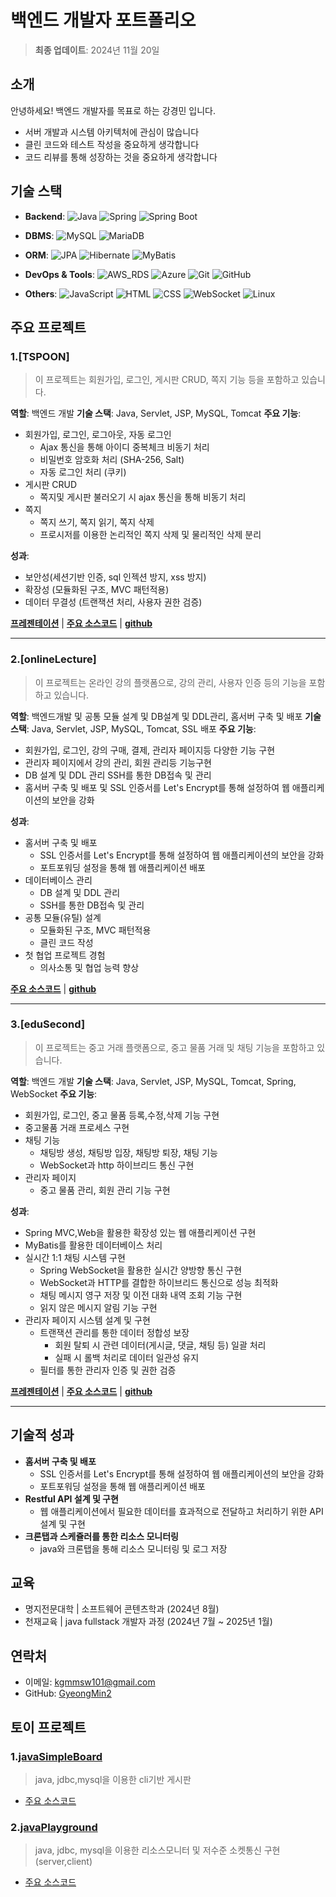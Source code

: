 # 백엔드 개발자 포트폴리오

> **최종 업데이트**: 2024년 11월 20일

## 소개
안녕하세요! 백엔드 개발자를 목표로 하는 강경민 입니다.
- 서버 개발과 시스템 아키텍처에 관심이 많습니다
- 클린 코드와 테스트 작성을 중요하게 생각합니다
- 코드 리뷰를 통해 성장하는 것을 중요하게 생각합니다

## 기술 스택
- **Backend**: ![Java](https://img.shields.io/badge/Java-007396?style=flat-square&logo=Java&logoColor=white) ![Spring](https://img.shields.io/badge/Spring-6DB33F?style=flat-square&logo=Spring&logoColor=white) ![Spring Boot](https://img.shields.io/badge/Spring_Boot-6DB33D?style=flat-square&logo=Spring_Boot&logoColor=white)

- **DBMS**: ![MySQL](https://img.shields.io/badge/MySQL-4479A1?style=flat-square&logo=MySQL&logoColor=white) ![MariaDB](https://img.shields.io/badge/MariaDB-003545?style=flat-square&logo=MariaDB&logoColor=white)

- **ORM**: ![JPA](https://img.shields.io/badge/JPA-6DB33F?style=flat-square&logo=Spring&logoColor=white) ![Hibernate](https://img.shields.io/badge/Hibernate-59666C?style=flat-square&logo=Hibernate&logoColor=white) ![MyBatis](https://img.shields.io/badge/MyBatis-000000?style=flat-square)

- **DevOps & Tools**: ![AWS_RDS](https://img.shields.io/badge/Amazon_RDS-232F3E?style=flat-square&logo=amazonrds&logoColor=white) ![Azure](https://img.shields.io/badge/Azure-0089D6?style=flat-square&logo=MicrosoftAzure&logoColor=white) ![Git](https://img.shields.io/badge/Git-F05032?style=flat-square&logo=Git&logoColor=white) ![GitHub](https://img.shields.io/badge/GitHub-181717?style=flat-square&logo=GitHub&logoColor=white)

- **Others**: ![JavaScript](https://img.shields.io/badge/JavaScript-F7DF1E?style=flat-square&logo=JavaScript&logoColor=white) ![HTML](https://img.shields.io/badge/HTML-E34F26?style=flat-square&logo=html5&logoColor=white) ![CSS](https://img.shields.io/badge/CSS-1572B6?style=flat-square&logo=css3&logoColor=white) ![WebSocket](https://img.shields.io/badge/WebSocket-000000?style=flat-square&logo=WebSocket&logoColor=white) ![Linux](https://img.shields.io/badge/Linux-FCC624?style=flat-square&logo=Linux&logoColor=black)

## 주요 프로젝트
### 1.[TSPOON]
> 이 프로젝트는 회원가입, 로그인, 게시판 CRUD, 쪽지 기능 등을 포함하고 있습니다.

**역할**: 백엔드 개발
**기술 스택**: Java, Servlet, JSP, MySQL, Tomcat
**주요 기능**:
- 회원가입, 로그인, 로그아웃, 자동 로그인
  - Ajax 통신을 통해 아이디 중복체크 비동기 처리
  - 비밀번호 암호화 처리 (SHA-256, Salt)
  - 자동 로그인 처리 (쿠키)
- 게시판 CRUD
  - 쪽지및 게시판 불러오기 시 ajax 통신을 통해 비동기 처리
- 쪽지
  - 쪽지 쓰기, 쪽지 읽기, 쪽지 삭제
  - 프로시저를 이용한 논리적인 쪽지 삭제 및 물리적인 삭제 분리

**성과**:
- 보안성(세션기반 인증, sql 인젝션 방지, xss 방지)
- 확장성 (모듈화된 구조, MVC 패턴적용)
- 데이터 무결성 (트랜잭션 처리, 사용자 권한 검증)

**[프레젠테이션](project/TSPOON/TSPOON_porject.pdf)** | **[주요 소스코드](project/TSPOON/TSPOON_project.md)** | **[github](https://github.com/GyeongMin2/MyPortfolio/tree/main/project/TSPOON/src/main/java)**

***

### 2.[onlineLecture]
> 이 프로젝트는 온라인 강의 플랫폼으로, 강의 관리, 사용자 인증 등의 기능을 포함하고 있습니다.

**역할**: 백엔드개발 및 공통 모듈 설계 및 DB설계 및 DDL관리, 홈서버 구축 및 배포
**기술 스택**: Java, Servlet, JSP, MySQL, Tomcat, SSL 배포
**주요 기능**:
- 회원가입, 로그인, 강의 구매, 결제, 관리자 페이지등 다양한 기능 구현
- 관리자 페이지에서 강의 관리, 회원 관리등 기능구현
- DB 설계 및 DDL 관리 SSH를 통한 DB접속 및 관리
- 홈서버 구축 및 배포 및 SSL 인증서를 Let's Encrypt를 통해 설정하여 웹 애플리케이션의 보안을 강화

**성과**:
- 홈서버 구축 및 배포
  - SSL 인증서를 Let's Encrypt를 통해 설정하여 웹 애플리케이션의 보안을 강화
  - 포트포워딩 설정을 통해 웹 애플리케이션 배포
- 데이터베이스 관리
  - DB 설계 및 DDL 관리
  - SSH를 통한 DB접속 및 관리
- 공통 모듈(유틸) 설계
  - 모듈화된 구조, MVC 패턴적용
  - 클린 코드 작성
- 첫 협업 프로젝트 경험
  - 의사소통 및 협업 능력 향상

**[주요 소스코드](project/onlineLecture/onlineLecture_project.md)** | **[github](https://github.com/TheLastOnlineLecture/onlineLecture)** 

***

### 3.[eduSecond]
>이 프로젝트는 중고 거래 플랫폼으로, 중고 물품 거래 및 채팅 기능을 포함하고 있습니다.

**역할**: 백엔드 개발
**기술 스택**: Java, Servlet, JSP, MySQL, Tomcat, Spring, WebSocket
**주요 기능**:
- 회원가입, 로그인, 중고 물품 등록,수정,삭제 기능 구현
- 중고물품 거래 프로세스 구현
- 채팅 기능
  - 채팅방 생성, 채팅방 입장, 채팅방 퇴장, 채팅 기능
  - WebSocket과 http 하이브리드 통신 구현
- 관리자 페이지
  - 중고 물품 관리, 회원 관리 기능 구현

**성과**:
- Spring MVC,Web을 활용한 확장성 있는 웹 애플리케이션 구현
- MyBatis를 활용한 데이터베이스 처리
- 실시간 1:1 채팅 시스템 구현
  - Spring WebSocket을 활용한 실시간 양방향 통신 구현
  - WebSocket과 HTTP를 결합한 하이브리드 통신으로 성능 최적화
  - 채팅 메시지 영구 저장 및 이전 대화 내역 조회 기능 구현
  - 읽지 않은 메시지 알림 기능 구현
- 관리자 페이지 시스템 설계 및 구현
  - 트랜잭션 관리를 통한 데이터 정합성 보장
    - 회원 탈퇴 시 관련 데이터(게시글, 댓글, 채팅 등) 일괄 처리
    - 실패 시 롤백 처리로 데이터 일관성 유지
  - 필터를 통한 관리자 인증 및 권한 검증

**[프레젠테이션](project/eduSecond/eduSecond_project.pdf)** | **[주요 소스코드](project/eduSecond/eduSecond_project.md)** | **[github](https://github.com/eduSecond)**

***

## 기술적 성과
- **홈서버 구축 및 배포**
  - SSL 인증서를 Let's Encrypt를 통해 설정하여 웹 애플리케이션의 보안을 강화
  - 포트포워딩 설정을 통해 웹 애플리케이션 배포
- **Restful API 설계 및 구현**
  - 웹 애플리케이션에서 필요한 데이터를 효과적으로 전달하고 처리하기 위한 API 설계 및 구현
- **크론탭과 스케쥴러를 통한 리소스 모니터링**
  - java와 크론탭을 통해 리소스 모니터링 및 로그 저장

## 교육
- 명지전문대학 | 소프트웨어 콘텐츠학과 (2024년 8월)
- 천재교육 | java fullstack 개발자 과정 (2024년 7월 ~ 2025년 1월)

<!-- ## 자격증 & 수상
- 자격증명 (취득연도)
- 수상 내역 -->

## 연락처
- 이메일: kgmmsw101@gmail.com
- GitHub: [GyeongMin2](https://github.com/GyeongMin2)

## 토이 프로젝트

### 1.[javaSimpleBoard](https://github.com/GyeongMin2/javaSimpleBoard)
> java, jdbc,mysql을 이용한 cli기반 게시판
+ [주요 소스코드](toyProject/javaSimpleBoard_project.md)

### 2.[javaPlayground](https://github.com/GyeongMin2/javaPlayground)
> java, jdbc, mysql을 이용한 리소스모니터 및 저수준 소켓통신 구현 (server,client)
+ [주요 소스코드](toyProject/javaPlayground_project.md)

